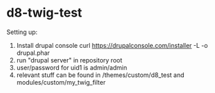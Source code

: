 # d8-twig-test
Setting up:
1. Install drupal console curl https://drupalconsole.com/installer -L -o drupal.phar
2. run "drupal server" in repository root
3. user/password for uid1 is admin/admin
4. relevant stuff can be found in /themes/custom/d8_test and modules/custom/my_twig_filter
